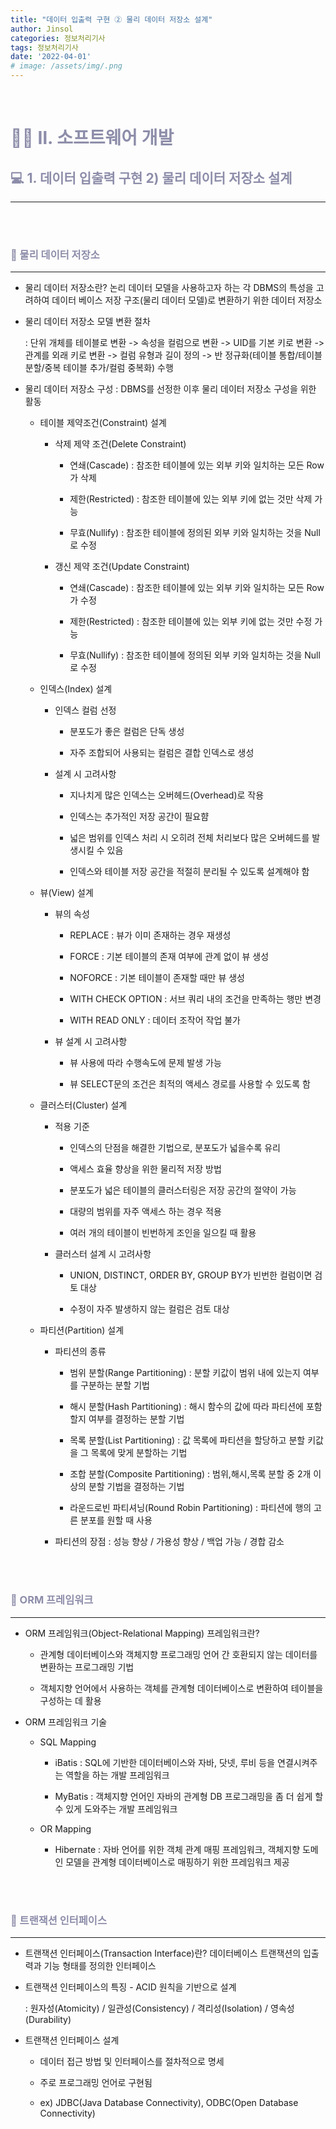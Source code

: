 ```yaml
---
title: "데이터 입출력 구현 ② 물리 데이터 저장소 설계"
author: Jinsol
categories: 정보처리기사
tags: 정보처리기사
date: '2022-04-01'
# image: /assets/img/.png
---
```


<br>

# <span style="color:#8D8DAA">**👩‍💻 Ⅱ. 소프트웨어 개발**</span>
## <span style="color:#8D8DAA">**💻 1. 데이터 입출력 구현  2) 물리 데이터 저장소 설계**</span>
<hr>

<br> 
<br> 

### <span style="color:#8D8DAA">**🔎 물리 데이터 저장소**</span>
<hr>

- 물리 데이터 저장소란? 논리 데이터 모델을 사용하고자 하는 각 DBMS의 특성을 고려하여 데이터 베이스 저장 구조(물리 데이터 모델)로 변환하기 위한 데이터 저장소

- 물리 데이터 저장소 모델 변환 절차

    : 단위 개체를 테이블로 변환 -> 속성을 컬럼으로 변환 -> UID를 기본 키로 변환 -> 관계를 외래 키로 변환 -> 컬럼 유형과 길이 정의 -> 반 정규화(테이블 통합/테이블 분할/중복 테이블 추가/컬럼 중복화) 수행

- 물리 데이터 저장소 구성 : DBMS를 선정한 이후 물리 데이터 저장소 구성을 위한 활동

    - 테이블 제약조건(Constraint) 설계

        - 삭제 제약 조건(Delete Constraint)

            - 연쇄(Cascade) : 참조한 테이블에 있는 외부 키와 일치하는 모든 Row가 삭제

            - 제한(Restricted) : 참조한 테이블에 있는 외부 키에 없는 것만 삭제 가능

            - 무효(Nullify) : 참조한 테이블에 정의된 외부 키와 일치하는 것을 Null로 수정

        - 갱신 제약 조건(Update Constraint)

            - 연쇄(Cascade) : 참조한 테이블에 있는 외부 키와 일치하는 모든 Row가 수정

            - 제한(Restricted) : 참조한 테이블에 있는 외부 키에 없는 것만 수정 가능

            - 무효(Nullify) : 참조한 테이블에 정의된 외부 키와 일치하는 것을 Null로 수정 

    - 인덱스(Index) 설계

        - 인덱스 컬럼 선정

            - 분포도가 좋은 컬럼은 단독 생성

            - 자주 조합되어 사용되는 컬럼은 결합 인덱스로 생성

        - 설계 시 고려사항

            - 지나치게 많은 인덱스는 오버헤드(Overhead)로 작용

            - 인덱스는 추가적인 저장 공간이 필요햠

            - 넓은 범위를 인덱스 처리 시 오히려 전체 처리보다 많은 오버헤드를 발생시킬 수 있음

            - 인덱스와 테이블 저장 공간을 적절히 분리될 수 있도록 설계해야 함

    - 뷰(View) 설계

        - 뷰의 속성

            - REPLACE : 뷰가 이미 존재하는 경우 재생성

            - FORCE : 기본 테이블의 존재 여부에 관계 없이 뷰 생성

            - NOFORCE : 기본 테이블이 존재할 때만 뷰 생성

            - WITH CHECK OPTION : 서브 쿼리 내의 조건을 만족하는 행만 변경

            - WITH READ ONLY : 데이터 조작어 작업 불가

        - 뷰 설계 시 고려사항

            - 뷰 사용에 따라 수행속도에 문제 발생 가능

            - 뷰 SELECT문의 조건은 최적의 액세스 경로를 사용할 수 있도록 함

    - 클러스터(Cluster) 설계

        - 적용 기준

            - 인덱스의 단점을 해결한 기법으로, 분포도가 넓을수록 유리

            - 액세스 효율 향상을 위한 물리적 저장 방법

            - 분포도가 넓은 테이블의 클러스터링은 저장 공간의 절약이 가능

            - 대량의 범위를 자주 액세스 하는 경우 적용

            - 여러 개의 테이블이 빈번하게 조인을 일으킬 때 활용

        - 클러스터 설계 시 고려사항

            - UNION, DISTINCT, ORDER BY, GROUP BY가 빈번한 컬럼이면 검토 대상

            - 수정이 자주 발생하지 않는 컬럼은 검토 대상

    - 파티션(Partition) 설계

        - 파티션의 종류

            - 범위 분할(Range Partitioning) : 분할 키값이 범위 내에 있는지 여부를 구분하는 분할 기법

            - 해시 분할(Hash Partitioning) : 해시 함수의 값에 따라 파티션에 포함할지 여부를 결정하는 분할 기법

            - 목록 분할(List Partitioning) : 값 목록에 파티션을 할당하고 분할 키값을 그 목록에 맞게 분할하는 기법

            - 조합 분할(Composite Partitioning) : 범위,해시,목록 분할 중 2개 이상의 분할 기법을 결정하는 기법

            - 라운드로빈 파티셔닝(Round Robin Partitioning) : 파티션에 행의 고른 분포를 원할 때 사용

        - 파티션의 장점 : 성능 향상 / 가용성 향상 / 백업 가능 / 경합 감소

<br> 
<br> 

### <span style="color:#8D8DAA">**🔎 ORM 프레임워크**</span>
<hr>

- ORM 프레임워크(Object-Relational Mapping) 프레임워크란? 

    - 관계형 데이터베이스와 객체지향 프로그래밍 언어 간 호환되지 않는 데이터를 변환하는 프로그래밍 기법

    - 객체지향 언어에서 사용하는 객체를 관계형 데이터베이스로 변환하여 테이블을 구성하는 데 활용

- ORM 프레임워크 기술

    - SQL Mapping

        - iBatis : SQL에 기반한 데이터베이스와 자바, 닷넷, 루비 등을 연결시켜주는 역할을 하는 개발 프레임워크

        - MyBatis :  객체지향 언어인 자바의 관계형 DB 프로그래밍을 좀 더 쉽게 할 수 있게 도와주는 개발 프레임워크

    - OR Mapping

        - Hibernate : 자바 언어를 위한 객체 관계 매핑 프레임워크, 객체지향 도메인 모델을 관계형 데이터베이스로 매핑하기 위한 프레임워크 제공

<br> 
<br> 

### <span style="color:#8D8DAA">**🔎 트랜잭션 인터페이스**</span>
<hr>

- 트랜잭션 인터페이스(Transaction Interface)란? 데이터베이스 트랜잭션의 입출력과 기능 형태를 정의한 인터페이스

- 트랜잭션 인터페이스의 특징 - ACID 원칙을 기반으로 설계

    : 원자성(Atomicity) / 일관성(Consistency) / 격리성(Isolation) / 영속성(Durability)

- 트랜잭션 인터페이스 설계

    - 데이터 접근 방법 및 인터페이스를 절차적으로 명세

    - 주로 프로그래밍 언어로 구현됨

    - ex) JDBC(Java Database Connectivity), ODBC(Open Database Connectivity)